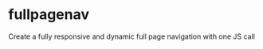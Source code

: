 fullpagenav
===========

Create a fully responsive and dynamic full page navigation with one JS call
